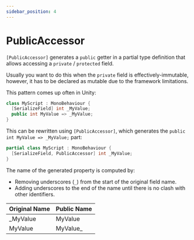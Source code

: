 ```yaml
---
sidebar_position: 4
---
```


# PublicAccessor

`[PublicAccessor]` generates a `public` getter in a partial type definition that allows accessing a `private` / `protected` field.

Usually you want to do this when the `private` field is effectively-immutable, however, it has to be declared as mutable due to the framework limitations.

This pattern comes up often in Unity:
```cs
class MyScript : MonoBehaviour {
  [SerializeField] int _MyValue;
  public int MyValue => _MyValue;
}
```

This can be rewritten using `[PublicAccessor]`, which generates the `public int MyValue => _MyValue;` part:
```cs
partial class MyScript : MonoBehaviour {
  [SerializeField, PublicAccessor] int _MyValue;
}
```

The name of the generated property is computed by:
- Removing underscores (`_`) from the start of the original field name.
- Adding underscores to the end of the name until there is no clash with other identifiers.

| Original Name | Public Name |
| --- | --- |
| _MyValue | MyValue |
| MyValue | MyValue_ |
